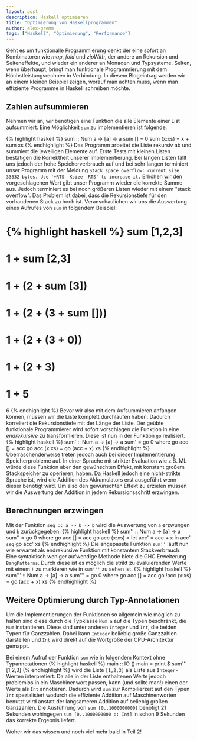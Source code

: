 ```yaml
---
layout: post
description: Haskell optimieren
title: "Optimierung von Haskellprogrammen"
author: alex-gremm
tags: ["Haskell", "Optimierung", "Performance"]
---
```


Geht es um funktionalle Programmierung denkt der eine sofort an Kombinatoren wie _map_, _fold_ und 
_zipWith_, der andere an Rekursion und Seiteneffekte, und wieder ein anderer an Monaden und 
Typsysteme. Selten, wenn überhaupt, bringt man funktionale Programmierung mit dem Höchstleistungsrechnen
in Verbindung. In diesem Blogeintrag werden wir an einem kleinen Beispiel zeigen, worauf man achten muss, 
wenn man effiziente Programme in Haskell schreiben möchte.
<!-- more start -->

<!-- Das ist auch die Syntax für Kommentare, die im HTML nachher
auftauchen. -->

## Zahlen aufsummieren ##

Nehmen wir an, wir benötigen eine Funktion die alle Elemente einer List aufsummiert. 
Eine Möglichkeit `sum` zu implementieren ist folgende:
 
{% highlight haskell %}
sum :: Num a -> [a] -> a
sum [] = 0
sum (x:xs) = x + sum xs 
{% endhighlight %}
Das Programm arbeitet die Liste rekursiv ab und summiert die jeweiligen Elemente auf. Erste
Tests mit kleinen Listen bestätigen die Korrektheit unserer Implementierung. Bei langen Listen fällt 
uns jedoch der hohe Speicherverbrauch auf und bei sehr langen terminiert unser Programm 
mit der Meldung `Stack space overflow: current size 33632 bytes.
Use '+RTS -Ksize -RTS' to increase it.` Erhöhen wir den vorgeschlagenen Wert gibt unser Programm 
wieder die korrekte Summe aus. Jedoch terminiert es bei noch größeren Listen wieder mit einem 
"stack overflow". Das Problem ist dabei, dass die Rekursionstiefe für den vorhandenen Stack zu hoch ist. Veranschaulichen wir uns die 
Auswertung eines Aufrufes von `sum` in folgendem Beispiel:

{% highlight haskell %}
sum [1,2,3]
= 
1 + sum [2,3]
=
1 + (2 + sum [3])
=
1 + (2 + (3 + sum []))
=
1 + (2 + (3 + 0))
= 
1 + (2 + 3)
=
1 + 5
=
6
{% endhighlight %}
Bevor wir also mit dem Aufsummieren anfangen können, müssen wir die Liste komplett durchlaufen haben.
Dadurch korreliert die Rekursionstiefe mit der Länge der Liste. Der geübte funktionale Programmierer 
wird sofort vorschlagen die Funktion in eine _endrekursive_ zu transformieren. Diese ist nun in 
der Funktion `go` realisiert.
{% highlight haskell %}
sum' :: Num a -> [a] -> a
sum' = go 0
  where
    go acc [] = acc
    go acc (x:xs) = go (acc + x) xs
{% endhighlight %}
Überraschenderweise treten jedoch auch bei dieser Implementierung Speicherprobleme auf. 
In einer Sprache mit strikter Evaluation wie z.B. ML würde diese Funktion aber den gewünschten Effekt, mit konstant großem Stackspeicher 
zu operieren, haben.
Da Haskell jedoch eine nicht-strikte Sprache ist, wird die Addition des Akkumulators erst ausgeführt wenn dieser benötigt wird.
Um also den gewünschten Effekt zu erzielen müssen wir die Auswertung der Addition in jedem Rekursionsschritt erzwingen.

## Berechnungen erzwingen ##

Mit der Funktion `seq :: a -> b -> b` wird die Auswertung von `a` erzwungen und `b` zurückgegeben. 
{% highlight haskell %}
sum'' :: Num a -> [a] -> a
sum'' = go 0
  where
    go acc [] = acc
    go acc (x:xs) = 
      let acc' = acc + x
      in acc' `seq` go acc' xs
{% endhighlight %}
Die angepasste Funktion `sum''` läuft nun wie erwartet als endrekursive Funktion mit konstantem 
Stackverbrauch. Eine syntaktisch weniger aufwendige Methode biete die GHC Erweiterung 
`BangPatterns`. Durch diese ist es möglich die strikt zu evaluierenden Werte mit einem `!` zu 
markieren wie in `sum'''` zu sehen ist.
{% highlight haskell %}
sum''' :: Num a -> [a] -> a
sum''' = go 0
  where
    go acc [] = acc
    go !acc (x:xs) = go (acc + x) xs
{% endhighlight %}

## Weitere Optimierung durch Typ-Annotationen ##

Um die Implementierungen der Funktionen so allgemein wie möglich zu halten
sind diese durch die Typklasse `Num a` auf die Typen beschränkt,
die `Num` instantieren. Diese sind unter anderen `Integer` und `Int`,
 die beiden Typen für Ganzzahlen. Dabei kann `Integer` beliebig 
große Ganzzahlen darstellen und `Int` wird direkt auf die Wortgröße
der CPU-Architektur gemappt.

Bei einem Aufruf der Funktion `sum` wie in folgendem Kontext ohne 
Typannotationen 
{% highlight haskell %}
main :: IO ()
main = print $ sum''' [1,2,3]
{% endhighlight %}
wird die Liste `[1,2,3]` als Liste aus `Integer`-Werten interpretiert. Da alle in der Liste enthaltenen Werte jedoch problemlos in ein 
Maschinenwort passen, kann (und sollte man!) einen der Werte als `Int` annotieren. Dadurch wird `sum` zur Kompilierzeit auf den Typen `Int` spezialisiert wodurch die effiziente Addition auf 
Maschinenworten benutzt wird anstatt der langsameren Addition auf 
beliebig großen Ganzzahlen. Die Ausführung von `sum [0..1000000000]` benötigt 21 Sekunden wohingegen `sum [0..1000000000 :: Int]` in schon 9 Sekunden
das korrekte Ergebnis liefert.

Woher wir das wissen und noch viel mehr bald in Teil 2!

<!-- more end -->

